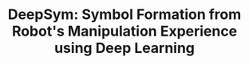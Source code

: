 ---
advisors:
- Emre Uğur
students:
- name: Aysu Sayın
title: 'DeepSym: Symbol Formation from Robot''s Manipulation Experience using Deep
  Learning'
type: project
---